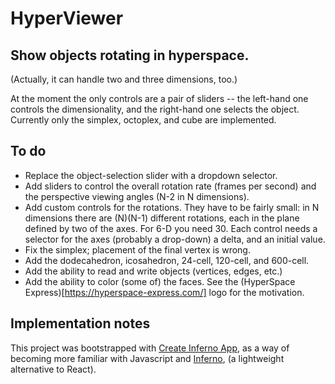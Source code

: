 HyperViewer
===========

## Show objects rotating in hyperspace.

(Actually, it can handle two and three dimensions, too.)

At the moment the only controls are a pair of sliders -- the left-hand one
controls the dimensionality, and the right-hand one selects the object.
Currently only the simplex, octoplex, and cube are implemented.

## To do

  * Replace the object-selection slider with a dropdown selector.
  * Add sliders to control the overall rotation rate (frames per second) and
	the perspective viewing angles (N-2 in N dimensions).
  * Add custom controls for the rotations.  They have to be fairly small: in N
	dimensions there are (N)(N-1) different rotations, each in the plane
	defined by two of the axes.  For 6-D you need 30.  Each control needs a
	selector for the axes (probably a drop-down) a delta, and an initial value.
  * Fix the simplex; placement of the final vertex is wrong.
  * Add the dodecahedron, icosahedron, 24-cell, 120-cell, and 600-cell.
  * Add the ability to read and write objects (vertices, edges, etc.)
  * Add the ability to color (some of) the faces.  See the (HyperSpace
	Express)[https://hyperspace-express.com/] logo for the motivation.

## Implementation notes

This project was bootstrapped with [Create Inferno
App](https://github.com/infernojs/create-inferno-app), as a way of becoming
more familiar with Javascript and [Inferno](https://github.com/infernojs/), (a
lightweight alternative to React).
